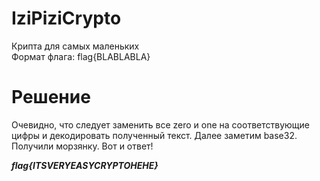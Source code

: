 # IziPiziCrypto

Крипта для самых маленьких <br/>
Формат флага: flag{BLABLABLA} <br/>

# Решение

Очевидно, что следует заменить все zero и one на соответствующие цифры и декодировать полученный текст. Далее заметим base32. Получили морзянку. Вот и ответ! <br/>

**_flag{ITSVERYEASYCRYPTOHEHE}_**
